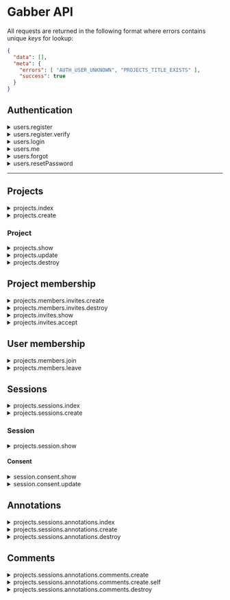 # Gabber API

All requests are returned in the following format where errors contains unique _keys_ for lookup:

```json
{
  "data": [],
  "meta": {
    "errors": [ "AUTH_USER_UNKNOWN", "PROJECTS_TITLE_EXISTS" ],
    "success": true
  }
}
```

## Authentication

<details>
<summary>users.register</summary>
<br>

`POST: /api/auth/register/`
  
> Create a new user and emails a user a unique token to verify their account

**Arguments**

- `fullname`: the full name of a user, or what they consider their display name to be. This is **not** validated as
fullname varies across countries, where some consider middle name, etc.
- `email`: must be a valid email address and is used to uniquely identify a user.
- `password`: must be at least 12 characters.

**Returns:**

- Within the custom response: `data` is `null` and `success` is `True`

**Actions:**

- Emails the user a unique token to verify their account.

**Errors**

- `AUTH_INCORRECT_PASSWORD`: The password you provided for that email is invalid.
- `AUTH_FULLNAME_REQUIRED`: A full name is required to register. This is for others to identify you.
- `AUTH_EMAIL_DOES_NOT_EXIST`: A user with that account does not exist.
- `AUTH_EMAIL_REQUIRED`: An email address is required to register. This is your username.
- `AUTH_INVALID_EMAIL`: The email address provided is invalid.
- `AUTH_PASSWORD_REQUIRED`: A password is required to register
- `AUTH_PASSWORD_LENGTH`: The password must be at least 12 characters long
</details>

<details>
<summary>users.register.verify</summary>
<br>

`GET: /api/auth/register/verify/<token>/`
  
> A magic URL is sent to the user after registering. Once clicked, the user is verified and the associated
user object and tokens are returned.

**Arguments**

- N/A

**Returns:**

```json
{
        "tokens": {
            "access": "",
            "refresh": ""
        },
        "user": {
            "created_on": "14-Mar-2018",
            "email": "hello@me.com",
            "fullname": "Jay Rainey",
            "id": 102,
            "registered": false,
            "updated_on": "14-Mar-2018"
        }
    }
```

**Actions:**

- Emails the user a welcome message.

**Errors**

- `TOKEN_EXPIRED`: The token provided has expired; default length is one week.
- `TOKEN_404`: The token provided is invalid.
- `ALREADY_VERIFIED`: The magic URL has already been used to verify the account.

</details>


<details>
<summary>users.login</summary>
<br>

`POST: /api/auth/login/`

> authenticates a known user and returns a JWT

**Arguments**

- `email`: Must be a valid email address and is used to uniquely identify a user.
- `password`: Must be at least 12 characters.

**Returns:**

- Same as registration

**Errors**

- `AUTH_INCORRECT_PASSWORD`: The password you provided for that email is invalid.
- `AUTH_EMAIL_EXISTS`: A user with that account does not exist.
- `AUTH_EMAIL_REQUIRED`: An email address is required to register. This is your username.
- `AUTH_INVALID_EMAIL`: The email address provided is invalid.
- `AUTH_PASSWORD_REQUIRED`: A password is required to register
- `AUTH_INCORRECT_PASSWORD`: An incorrect password was provided for this email address.
- `AUTH_PASSWORD_LENGTH`: The password must be at least 12 characters long
</details>

<details>
<summary>users.me</summary>
<br>

`POST: /api/auth/me/`

> Provides access to the user object.

**Arguments**

N/A, but a JWT must be provided.

**Returns:**

- The user object if a JWT is provided, otherwise data is empty.

</details>

<details>
<summary>users.forgot</summary>
<br>
 
`POST: /api/auth/forgot/`

> Emails a user with a time serialised URL that can be used to reset their password

**Arguments**

- `email`: the email address of the user to reset the password for

**Returns**

- N/A

**Actions**

- Emails a _unique_ [timed serializer URL](http://pythonhosted.org/itsdangerous/) (i.e. token) to reset password

**Errors**:

- `GENERAL_INVALID_JSON`: The request you made contains invalid JSON.
- `AUTH_INVALID_EMAIL`: You have not provided a valid email address.
- `AUTH_EMAIL_KEY_REQUIRED`: The attribute `email` is required in your request body.
- `AUTH_EMAIL_IS_EMPTY`: The attribute `email` must not be empty.
- `AUTH_EMAIL_IS_NOT_STRING`: The attribute `email` must be a string.

</details>

<details>
<summary>users.resetPassword</summary>
<br>

`POST: /api/auth/reset/<string:token>/`

> Changes the password of a given email if the token sent is also valid.

**Arguments**

- `password`: the password to change the email address to

**Returns**

- Same as registration

**Actions**

- Emails the user to inform them that their password was reset

**Errors**:

- `GENERAL_INVALID_JSON:` The request made contains invalid JSON
- `AUTH_PASSWORD_KEY_REQUIRED`: The password attribute is required.
- `AUTH_PASSWORD_IS_EMPTY`: The provided password attribute is empty.
- `AUTH_PASSWORD_IS_NOT_STRING`: The password attribute must be a string.
- `TOKEN_EXPIRED`: The token is invalid as it has expired.
- `TOKEN_404:` The token does not exist.
- `TOKEN_USED`: This token was previously used to reset the password.
  
</details>

---

## Projects

<details>
<summary>projects.index</summary>
<br>
  
`GET: /api/projects/`

> Returns a list of available projects for that user; if no JWT provided then public projects are returned.

**Returns**

```json
[
    {
        "created_on": "04-Mar-2018",
        "creator": {
            "fullname": "Jay Rainey",
            "user_id": 13
        },
        "description": "now now",
        "has_consent": false,
        "id": 7,
        "is_active": true,
        "members": [
            {
                "confirmed": true,
                "date_accepted": "13-Mar-2018",
                "date_sent": "13-Mar-2018",
                "deactivated": false,
                "fullname": "jay",
                "role": "user",
                "user_id": 102
            }
        ],
        "privacy": "private",
        "slug": "new",
        "title": "new",
        "topics": [
            {
                "created_on": "04-Mar-2018",
                "id": 10,
                "is_active": 1,
                "project_id": 7,
                "text": "lol",
                "updated_on": "04-Mar-2018"
            }
        ],
        "updated_on": "04-Mar-2018"
    },
    {
        "created_on": "04-Mar-2018",
        "creator": {
            "fullname": "Jay Rainey",
            "user_id": 13
        },
        "description": "new desc",
        "has_consent": false,
        "id": 2,
        "is_active": true,
        "members": [
            {
                "confirmed": true,
                "date_accepted": "12-Mar-2018",
                "date_sent": "12-Mar-2018",
                "deactivated": false,
                "fullname": "jay",
                "role": "admin",
                "user_id": 30
            }
        ],
        "privacy": "public",
        "slug": "ni-oal",
        "title": "ni oal",
        "topics": [
            {
                "created_on": "04-Mar-2018",
                "id": 3,
                "is_active": 1,
                "project_id": 2,
                "text": "one topic lol",
                "updated_on": "04-Mar-2018"
            },
            "..."
        ],
        "updated_on": "04-Mar-2018"
    }
]
```

**Errors**:

- `GENERAL.UNKNOWN_USER:` The user making the request does not exist, i.e. they are JWT user but unknown to our system.

</details>

<details>
<summary>projects.create</summary>
<br>
  
`POST: /api/projects/`

> Creates a new project

**Arguments**

```json
{
  "title": "The title of your neat project",
  "description": "Describe your project ...",
  "privacy": "public | private",
  "topics": ["Topics must strings", "Otherwise madness occurs"]
}
```

**Returns**

The same format as `/projects/`, but for the individual project the user just created

```json
{
    "created_on": "05-Mar-2018",
    "creator": {
        "user_id": 22,
        "fullname": "jay rainey"
    },
    "description": "new desc",
    "has_consent": false,
    "id": 11,
    "is_public": true,
    "is_active": true,
    "members": [
        {
            "id": 22,
            "name": "jay rainey",
            "role": "admin",
            "user_id": 22
        }
    ],
    "slug": "super-new-title",
    "title": "Super new title",
    "topics": [
        {
            "created_on": "05-Mar-2018",
            "id": 14,
            "is_active": 1,
            "project_id": 11,
            "text": "topics",
            "updated_on": "05-Mar-2018"
        }
    ],
    "updated_on": "05-Mar-2018"
}
```

**Errors**:

- `PROJECTS_TITLE_EXISTS`: A project with that title already exists.
- `PROJECTS_TITLE_REQUIRED`: The value for the title parameter is required.
- `PROJECTS_TITLE_IS_NOT_STRING`: The value for the title parameter must be a string.
- `PROJECTS_DESCRIPTION_REQUIRED`: The value for the description parameter is required.
- `PROJECTS_DESCRIPTION_IS_NOT_STRING`: The value for the description parameter must be a string.
- `PROJECTS_PRIVACY_REQUIRED`: The value for the privacy parameter is required.
- `PROJECTS_PRIVACY_INVALID`: The value for the privacy parameter is invalid, which must be private or public.
- `PROJECTS_PRIVACY_IS_NOT_STRING`: The value for the privacy parameter must be a string.
- `PROJECTS_TOPICS_REQUIRED`: The value for the title parameter is required.
- `PROJECTS_TOPIC_MUST_BE_LIST`: The topics parameter must be of type list.
- `PROJECTS_TOPIC_IS_NOT_STRING`: The value for the privacy parameter must be a string.
- `PROJECTS_TOPIC_IS_EMPTY`: A topic provided is empty.
- `GENERAL_UNKNOWN_JWT_USER`: The JWT user is unknown to the database.
- `GENERAL_INVALID_JSON`: The request made contains invalid JSON

</details>

### Project

<details>
<summary>projects.show</summary>
<br>
  
`GET: /api/projects/<int:pid>/`

> Returns a project if it is public. If it is private, data is only returned if the JWT user is a member.

**Returns**

```json
    {
        "created_on": "03-Mar-2018",
        "creator": {
            "user_id": 1,
            "fullname": "Jay Rainey"
        },
        "description": "Describe your project in at most 230 words",
        "has_consent": false,
        "id": 11,
        "is_public": true,
        "is_active": true,
        "members": [
            {
                "fullname": "Jay Rainey",
                "role": "user",
                "user_id": 1
            }
            "..."
        ],
        "topics": [
            {
                "created_on": "03-Mar-2018",
                "id": 1,
                "is_active": 0,
                "project_id": 1,
                "text": "Topics must be less than 280 words",
                "updated_on": "03-Mar-2018"
            }
            "..."
        ],
        "slug": "the-title-of-your-a",
        "title": "The title of your a",
        "updated_on": "05-Mar-2018"
    }
```

**Errors**

- `GENERAL_UNKNOWN_JWT_USER`: The JWT user is unknown to the database.
- `PROJECT_DOES_NOT_EXIST`: The project you tried to view does not exist.
- `PROJECT_UNAUTHORIZED`: You are unauthorized to view this project.

</details>

<details>
<summary>projects.update</summary>
<br>
  
`PUT: /api/projects/<int:pid>/`

> Updates attributes of an existing project

**Arguments**

Same `object` as when getting, creating, etc, however, the `topics` field must include the following attributes as
it overrides all existing topics for the project; `text` and `is_active` is required for all topics:

**Create:** if no ID is provided, then a topic is created.
**Update:** the `id`, `text` and `is_active` of the topic. The text is overridden for that topic ID.
**Delete:** The topics list must include `is_active`, which if flagged as `false` will soft-delete a topic.

```json
    {
        "id": 12,
        "title": "你好吗?",
        "description": "你好",
        "creator": 30,
        "privacy": "private",
        "topics": [
            {
                "text": "你好 ANOTHER NEW", "is_active": 1
            },
            {
                "id": 4563, "text": "MODIFIED AGAIN 你好", "is_active": 1
            },
                    {
                "id": 4564, "text": "DELETED 你好", "is_active": 0
            }
        ]
    }
```

**Returns**

- The updated, serialized project as in `GET` containing the updated details.

**Errors**

- `ID_404`: The project ID provided in the request does not match the resource endpoint.
- `UNAUTHORIZED`: You do not have the permission to edit this project.
- `USER_NOT_FOUND`: No user for the creator ID provided in the request exists.
- `TITLE_EXISTS`: There already exists a project with that title; titles must be unique.
- `PROJECTS_PRIVACY_INVALID`: The value for the privacy parameter is invalid, which must be private or public.
- `TOPICS_IS_NOT_DICT`: The value for the topics parameter must be a string.
- `TOPICS_IS_ACTIVE_KEY_404`: An is_active key is missing from your topics array.
- `TOPICS_IS_ACTIVE_MUST_BE_INT`: The value of is_active must be an integer.
- `TOPICS_IS_ACTIVE_MUST_BE_0_OR_1`: The value of is_active must be either 0 (false) or 1 (true).
- `TOPICS_ID_NOT_PROJECT`: The ID of a topic does not exist for this project.
- `TOPICS_TEXT_KEY_404`: A text key is missing from your topics array.
- `TOPICS_TEXT_IS_NOT_STRING`: The value of a text must be a string.

</details>

<details>
<summary>projects.destroy</summary>
<br>

`DELETE: /api/projects/<int:pid>/`

> Soft deletes an existing project. The JWT user must have the creator role of a project to delete it.

**Arguments** N/A
**Returns**

- `meta.success` will be True if successful.

**Errors**

- `PROJECT_DOES_NOT_EXIST`: ??
- `GENERAL_UNKNOWN_JWT_USER`: ??
- `PROJECT_DELETE_UNAUTHORIZED`: ??

</details>

## Project membership

<details>
<summary>projects.members.invites.create</summary>
<br>
  
`POST: /api/project/<int:id>/membership/invites/`

> Adds a member to a project (or creates a user if not exists) and invites them to be part of a given project. If
the system knows the user and they are registered (i.e. active), then they are emailed to inform them that they were
added to the project. Otherwise, a unique token is emailed to the participant where they can register if they do not
have an account or login with a different account (i.e. because the email they received the invite to is personal).

**Arguments**

```json
    {
      "fullname": "Jay Rainey",
      "email": "membertoinvite@gmail.com"
    }
```

**Actions**

This depends if the user is registered:

1) If the user is registered, they are emailed to inform them that they were added to the project
2) Otherwise, the email contains a unique `token` that will let the user create a new account or
login with an existing account, which is then associated with the membership invite.

**Errors**

- `GENERAL_UNKNOWN_JWT_USER`: The JWT user is unknown to the database.
- `PROJECT_UNAUTHORIZED`: You are unauthorized to view this project.
- `GENERAL_UNKNOWN_USER`: The user in the JWT request does not exist.
- `PROJECT_INVITE_MEMBER_UNAUTHORIZED`: You are unauthorized to remove a member from a project
- `GENERAL_INVALID_JSON`: Your request contains invalid JSON.
- `MEMBERSHIP_FULLNAME_KEY_REQUIRED`: The fullname of a user to add to the project.
- `MEMBERSHIP_FULLNAME_IS_EMPTY`: The fullname of the user provided was empty.
- `MEMBERSHIP_FULLNAME_IS_NOT_STRING`: The fullname of a user must be a string
- `MEMBERSHIP_EMAIL_KEY_REQUIRED`: An email is required of the user to add from the project.
- `MEMBERSHIP_EMAIL_IS_EMPTY`: The email provided for the user to add is empty.
- `MEMBERSHIP_EMAIL_IS_NOT_STRING`: The email provided for the user to add is not a string.
- `MEMBERSHIP_EMAIL_USER_404`: The user you are trying to add does not exist.
- `PROJECT_MEMBER_EXISTS`: A user with that email is already a member of the project.

</details>

<details>
<summary>projects.members.invites.destroy</summary>
<br>
  
`DELETE: /api/project/<int:id>/membership/invites/<int:member_id>`

> Removes a user and emails them that they have been removed from a project, when and by whom.

**Arguments**

N/A

**Returns**

- The member object for the deleted member.

**Actions**

- Emails the user that they have been removed from a project, when and by whom.

**Errors**

- `GENERAL_UNKNOWN_JWT_USER`: The JWT user is unknown to the database.
- `PROJECT_UNAUTHORIZED`: You are unauthorized to view this project.
- `GENERAL_UNKNOWN_USER`: The user in the JWT request does not exist.
- `PROJECT_INVITE_MEMBER_UNAUTHORIZED`: You are unauthorized to remove a member from a project
- `USER_NOT_PROJECT_MEMBER`: The user you tried to remove is not a member of this project.
- `UNKNOWN_MEMBERSHIP`: The user you tried to remove is not a project member.
- `USER_ALREADY_DELETED`: The user you tried to remove has already been deleted.
 
</details>


<details>
<summary>projects.invites.show</summary>
<br>

`GET: /api/projects/invites/<token>/`
  
> Provides the API consumer with metadata associated with the token, namely the associated users Full Name and Email.

**Arguments**

- `token`: a valid `TimedSerializer` url token.

**Returns:**

```json
  {
    "project": {
        "created_on": "2018-03-19T10:51:45+00:00",
        "creator": {
            "fullname": "Geoff Testington",
            "user_id": 1
        },
        "description": "All that chat you will ever need to have about your boy Geoff Testington",
        "has_consent": false,
        "id": 1,
        "is_active": true,
        "is_public": true,
        "members": [
            {
                "confirmed": true,
                "date_accepted": "2018-03-19T10:51:45+00:00",
                "date_sent": "2018-03-19T10:51:45+00:00",
                "deactivated": false,
                "id": 1,
                "role": "admin",
                "user_id": 9
            },
            "..."
        ],
        "privacy": "public",
        "slug": "geoff-s-super-sessions",
        "title": "Geoff's Super Sessions",
        "topics": [
            {
                "created_on": "2018-03-19T10:51:45+00:00",
                "id": 1,
                "is_active": 1,
                "project_id": 1,
                "text": "Topper Box",
                "updated_on": "2018-03-19T10:51:45+00:00"
            },
            "..."
        ],
        "updated_on": "2018-03-21T19:18:03+00:00"
    },
    "user": {
        "created_on": "2018-03-22T15:34:41+00:00",
        "email": "hi@robo.me",
        "fullname": "Robster McMuffin",
        "id": 18,
        "participant_of": [],
        "registered": false,
        "updated_on": "2018-03-22T15:34:41+00:00",
        "verified": false
    }
  }
```

**Errors**

- `TOKEN_EXPIRED`: The token provided has expired; default length is one week.
- `TOKEN_404`: The token provided is invalid.

</details>

<details>
<summary>projects.invites.accept</summary>
<br>

`PUT: /api/projects/invites/<token>/`
  
> An unregistered user has been invited to a project; they receive a token (magic url) that they can use to modify
their user record (such as fullname) and to accept the invite to join this project.

**Arguments**

- `fullname`: the full name of a user, or what they consider their display name to be.
- `password`: the password for their account.

**Returns:**

The user object:

```json
{
        "tokens": {
            "access": "",
            "refresh": ""
        },
        "user": {
            "created_on": "14-Mar-2018",
            "email": "hello@me.com",
            "fullname": "Jay Rainey",
            "id": 102,
            "registered": false,
            "updated_on": "14-Mar-2018"
        }
    }
```

**Errors**

- `TOKEN_EXPIRED`: The token provided has expired; default length is one week.
- `TOKEN_404`: The token provided is invalid.
- `GENERAL_INVALID_JSON`: The request is not valid JSON.
- `MEMBERSHIP_CONFIRMED`: You have already previously confirmed your membership to this project.
- `AUTH_FULLNAME_REQUIRED`: A full name is required to register. This is for others to identify you.
- `AUTH_ALREADY_REGISTERED`: the account has already been confirmed and registered

</details>

## User membership

<details>
<summary>projects.members.join</summary>
<br>
  
`POST: /api/projects/<int:pid>/membership/`

> Join (i.e. become a member) of an existing public project

**Returns**

- True if success, otherwise False within the `meta` object.

**Errors**

- `GENERAL_UNKNOWN_JWT_USER`: The JWT user is unknown to the database.
- `PROJECT_UNAUTHORIZED`: You are unauthorized to view this project.
- `ALREADY_MEMBER`: You have tried to join a project that you are already a member of.

</details>

<details>
<summary>projects.members.leave</summary>
<br>

`DELETE: /api/projects/<int:pid>/membership/`

> Leaves a project that the user is a member of.

**Returns**

- True if success, otherwise False within the `meta` object.

**Errors**

- `GENERAL_UNKNOWN_JWT_USER`: The JWT user is unknown to the database.
- `PROJECT_UNAUTHORIZED`: You are unauthorized to view this project.
- `USER_NOT_PROJECT_MEMBER`: You are not a member of that project.

</details>

## Sessions

<details>
<summary>projects.sessions.index</summary>
<br>
  
`GET: /api/projects/<int:pid>/sessions/`

> A list of all sessions for a given project

**Returns**

```json
    [
        {
            "created_on": "04-Mar-2018",
            "creator": {
                "name": "Hey",
                "user_id": 7
            },
            "id": "ba08ff46c7b04719ba46614551aa10d4",
            "participants": [
                {
                    "name": "Jay",
                    "role": "interviewer",
                    "user_id": 6
                },
                {
                    "name": "Henry",
                    "role": "interviewee",
                    "user_id": 8
                }
            ],
            "topics": [
                {
                    "end": "10",
                    "id": 12,
                    "start": "0",
                    "text": "The first topic being discussed"
                },
                "..."
            ],
            "user_annotations": []
        },
        "..."
    ]
```

**Errors**

- `GENERAL_UNKNOWN_JWT_USER`: The JWT user is unknown to the database.
- `PROJECT_DOES_NOT_EXIST`: The project you tried to view does not exist.
- `PROJECT_UNAUTHORIZED`: You are unauthorized to view this project.
- `SESSION_UNKNOWN`: The session you tried to view does not exist.

</details>

<details>
<summary>projects.sessions.create</summary>
<br>
  
`POST: /api/projects/<int:pid>/sessions/`

### MOBILE SUPPORT: LEGACY

> Creates a new session for a given project. **Note:** this is currently only used  on the mobile device,
and is a `application/x-www-form-urlencoded` as it expects a `file` and `metadata` from a form.

**Arguments**

- `recording`: An audio recording from the Gabber session
- `creatorEmail`: The email address of the creator of the project; if not provided it is inferred from JWT.
- `participants`: A dictionary of participants that were involved in the session [serialized here](https://github.com/jawrainey/GabberServer/blob/master/gabber/api/schemas/create_session.py#L39-L54),
which should be of the format: `{Name: Jay, Email: blah@jay.me, Role: 0 or 1}`. These should be uppercase and `Role` is a boolean
that represents if the participant was the creator of the interview.
- `prompts`: A dictionary of topics annotated during the discussion [serialized here](https://github.com/jawrainey/GabberServer/blob/master/gabber/api/schemas/create_session.py#L15-L36),
which should be of the format: `{Start: 0, End: 10, PromptID: 21}`.

**Note:**

- The keys from the `prompts` and `particiapnts` are uppercase.
- The errors and response returned from this request differ from other endpoints as they use an old return response.

</details>

### Session

<details>
<summary>projects.session.show</summary>
<br>
  
`GET: /api/projects/<int:pid>/sessions/<string:sid>/`

> An individual Gabber recorded session for a project

**Returns**

```json
    "created_on": "03-Mar-2018",
    "creator": {
        "name": "Jay",
        "user_id": 6
    },
    "id": "1cee9eca335b45bf82a6886e424c9e86",
    "participants": [
        {
            "name": "Jay",
            "role": "interviewer",
            "user_id": 6
        },
        "..."
    ],
    "topics": [
        {
            "end": "8",
            "id": 1,
            "start": "0",
            "text": "Topics must be less than 280 words"
        },
        "..."
    ],
    "user_annotations": [
        {
            "codes": [],
            "comments": [],
            "created_on": "04-Mar-2018",
            "end_interval": 9,
            "id": 1,
            "justification": "first annotation",
            "session_id": "1cee9eca335b45bf82a6886e424c9e86",
            "start_interval": 0,
            "updated_on": "04-Mar-2018",
            "user_id": 1
        },
        "..."
    ]
```

**Errors**

- `GENERAL_UNKNOWN_JWT_USER`: The JWT user is unknown to the database.
- `PROJECT_DOES_NOT_EXIST`: The project you tried to view does not exist.
- `PROJECT_UNAUTHORIZED`: You are unauthorized to view this project.
- `SESSION_UNKNOWN`: The session you tried to view does not exist.

</details>

#### Consent

<details>
<summary>session.consent.show</summary>
<br>
  
`GET: /api/consent/<token>`

> Using a magic URL, a user involved in a session can provide their consent for what they would like to happen
to their audio recording

**Returns**

The `project`, `session`, and `user` associated with the Gabber session that is being consented.


```json
{
    "data": {
        "project": {
            "created_on": "2018-03-19T10:51:45+00:00",
            "creator": {
                "fullname": "Geoff Testington",
                "user_id": 1
            },
            "description": "All that chat you will ever need to have about your boy Geoff Testington",
            "has_consent": false,
            "id": 1,
            "is_active": true,
            "is_public": true,
            "members": [
                {
                    "confirmed": true,
                    "date_accepted": "2018-03-19T10:51:45+00:00",
                    "date_sent": "2018-03-19T10:51:45+00:00",
                    "deactivated": false,
                    "id": 1,
                    "role": "admin",
                    "user_id": 9
                },
                "..."
            ],
            "privacy": "public",
            "slug": "geoff-s-super-sessions",
            "title": "Geoff's Super Sessions",
            "topics": [
                {
                    "created_on": "2018-03-19T10:51:45+00:00",
                    "id": 1,
                    "is_active": 1,
                    "project_id": 1,
                    "text": "Topper Box",
                    "updated_on": "2018-03-19T10:51:45+00:00"
                },
                "..."
            ],
            "updated_on": "2018-03-21T19:18:03+00:00"
        },
        "session": {
            "audio_url": "https://gabber-ncl.s3.amazonaws.com/1/61539890a92f46f78dd41d2f65bcd89b?AWSAccessKeyId=AKIAIWPXLUJXTAOEZ7SA&Expires=1521751447&Signature=wPYelHcTrqeaf1I9WAF0HJuVUW0%3D",
            "created_on": "2018-03-22T18:42:33+00:00",
            "id": "61539890a92f46f78dd41d2f65bcd89b",
            "num_user_annotations": 0,
            "participants": [
                {
                    "role": "interviewer",
                    "user_id": "26"
                },
                {
                    "role": "interviewee",
                    "user_id": "28"
                }
            ],
            "project_id": 1,
            "topics": [
                {
                    "end_interval": 21,
                    "id": 59,
                    "start_interval": 0,
                    "text": "Topper Box",
                    "topic": 1,
                    "topic_id": 1
                }
            ]
        },
        "user": {
            "created_on": "2018-03-22T18:42:33+00:00",
            "id": 28,
            "participant_of": [
                43
            ],
            "registered": false,
            "updated_on": "2018-03-22T18:42:33+00:00",
            "verified": false
        }
    },
    "meta": {
        "messages": [],
        "success": true
    }
}
```

**Errors**

- `TOKEN_EXPIRED`: The token provided has expired; default length is one week.
- `TOKEN_404`: The token provided is invalid.
- `GENERAL_INVALID_JSON`: The request is not valid JSON.

</details>


<details>
<summary>session.consent.update</summary>
<br>
  
`PUT: /api/consent/<token>`

> Updates the consent for a specific session

**Arguments**

- `type`: must be `none`, `private` or `public`.

**Returns**

- `null` data object, with `success` set as `true`.

**Errors**

- `TOKEN_EXPIRED`: The token provided has expired; default length is one week.
- `TOKEN_404`: The token provided is invalid.
- `GENERAL_INVALID_JSON`: The request is not valid JSON.
- `CONSENT_TYPE_KEY_REQUIRED`: The type attribute is required.
- `CONSENT_TYPE_IS_EMPTY`: The type attribute is empty.
- `CONSENT_TYPE_IS_NOT_STRING`: The type attribute must be a string.
- `CONSENT_INVALID_TYPE_VALUE`: The value provided for type is not none, private or public.
        
</details>


## Annotations

<details>
<summary>projects.sessions.annotations.index</summary>
<br>
  
`GET: /api/projects/<int:pid>/sessions/<string:sid>/annotations/`

> A list of user annotations on a recording session

**Returns**

```json
    [
      {
            "comments": [
                {
                    "annotation_id": 1,
                    "content": "beans",
                    "created_on": "03-Mar-2018",
                    "creator": {
                        "fullname": "jay",
                        "user_id": 30
                    },
                    "id": 1,
                    "parent_id": 1,
                    "replies": [
                        1,
                        2,
                        8,
                        9,
                        10,
                        11
                    ],
                    "session_id": "1cee9eca335b45bf82a6886e424c9e86",
                    "updated_on": "09-Mar-2018"
                },
                {
                    "annotation_id": 1,
                    "content": "Responding to FC",
                    "created_on": "03-Mar-2018",
                    "creator": {
                        "fullname": "Jay Rainey",
                        "user_id": 1
                    },
                    "id": 2,
                    "parent_id": 1,
                    "replies": [
                        3
                    ],
                    "session_id": "1cee9eca335b45bf82a6886e424c9e86",
                    "updated_on": "03-Mar-2018"
                },
                ...
            ],
            "content": "Hello world modified text",
            "created_on": "04-Mar-2018",
            "creator": {
                "fullname": "Jay Rainey",
                "user_id": 1
            },
            "end_interval": 10,
            "id": 1,
            "is_active": true,
            "labels": [
                {
                    "id": 1,
                    "text": "lol"
                },
                {
                    "id": 2,
                    "text": "Smash"
                }
                ...
            ],
            "session_id": "1cee9eca335b45bf82a6886e424c9e86",
            "start_interval": 3,
            "tags": [
                1,
                2,
                3
            ],
            "updated_on": "08-Mar-2018"
      },
      "..."
    ]
```

- `replies` currently returns a list of IDs of other comments on this comment. I will update
this once I get recursive serialization working as comments are self referential.
- `labels` and `tags` present the same information, whereas `tags` only contains the IDs of tags, which
simplifies updating the model.


**Errors**

- `PROJECT_DOES_NOT_EXIST`: ??
- `SESSION_UNKNOWN`: ??
- `SESSION_NOT_IN_PROJECT`: ??
- `GENERAL_UNKNOWN_JWT_USER`: ??
- `PROJECT_UNAUTHORIZED`: ??

</details>

<details>
<summary>projects.sessions.annotations.create</summary>
<br>

`POST: /api/projects/<int:pid>/sessions/<string:sid>/annotations/`

> Creates a new user annotation on a session recording

**Arguments**

```json
    {
        "content": "Now updating",
        "start_interval": 20,
        "end_interval": 20,
        "tags": [1,2]
    }
```

Note: the `tags` argument is currently optional (so can be not sent in the request); if an empty list is sent, then all tags are
removed.

**Returns**

- The created annotation object, e.g.

```json
    {
        "comments": [],
        "content": "Hello world",
        "created_on": "09-Mar-2018",
        "end_interval": 10,
        "id": 11,
        "is_active": true,
        "labels": [
            {
                "id": 1,
                "text": "First tag"
            },
            {
                "id": 3,
                "text": "Third tag"
            }
        ],
        "session_id": "1cee9eca335b45bf82a6886e424c9e86",
        "start_interval": 3,
        "tags": [
            1,
            3
        ],
        "updated_on": "09-Mar-2018",
        "user_id": 30
    }
```

**Errors**

- `PROJECT_DOES_NOT_EXIST`: ??
- `SESSION_UNKNOWN`: ??
- `SESSION_NOT_IN_PROJECT`: ??
- `GENERAL_UNKNOWN_JWT_USER`: ??
- `PROJECT_UNAUTHORIZED`: ??
- `GENERAL_INVALID_JSON`: ??
- `ANNOTATIONS_CONTENT_REQUIRED`: ??
- `ANNOTATIONS_CONTENT_IS_NOT_STRING`: ??
- `ANNOTATIONS_CONTENT_IS_EMPTY`: ??
- `ANNOTATIONS_START_INTERVAL_REQUIRED`: ??
- `ANNOTATIONS_START_INTERVAL_IS_NOT_INT`: ??
- `ANNOTATIONS_START_INTERVAL_MUST_BE_POSITIVE_INT`: ??
- `ANNOTATIONS_END_INTERVAL_REQUIRED`: ??
- `ANNOTATIONS_END_INTERVAL_IS_NOT_INT`: ??
- `ANNOTATIONS_END_INTERVAL_MUST_BE_POSITIVE_INT`: ??
- `ANNOTATIONS_START_BEFORE_END`: ??
- `ANNOTATIONS_TAGS_IS_NOT_LIST`: ??
- `ANNOTATIONS_TAG_IS_NOT_INT`: ??

</details>

<details>
<summary>projects.sessions.annotations.destroy</summary>
<br>
  
`DELETE: /api/projects/<int:pid>/sessions/<string:sid>/annotations/<int:aid>/`

> Deletes a users annotation on a session recording. Only users who created the annotation can delete it.

**Returns**

- Custom response where `meta.success` is True if the annotation was deleted, otherwise an error below is provided.

**Errors**

- `PROJECT_DOES_NOT_EXIST`: ??
- `SESSION_UNKNOWN`: ??
- `SESSION_NOT_IN_PROJECT`: ??
- `GENERAL_UNKNOWN_JWT_USER` ??
- `PROJECT_UNAUTHORIZED`: ??
- `ANNOTATIONS_NOT_FOUND`: ??
- `NOT_ANNOTATION_CREATOR`: ??

</details>

## Comments

<details>
<summary>projects.sessions.annotations.comments.create</summary>
<br>
  
`POST: /api/projects/<int:pid>/sessions/<string:sid>/annotations/<int:aid>/comments/`

> Create a **new** comment on an annotation

**Arguments**

The content of the comment

```json
    {
        "content": "The content of the comment"
    }
```

**Returns**

- The comment as an object; `parent_id` is `null` if it is a comment

```json
    {
        "annotation_id": 1,
        "created_on": "09-Mar-2018",
        "creator": {
            "fullname": "jay",
            "user_id": 30
        },
        "id": 15,
        "parent_id": 10,
        "replies": [],
        "content": "again ... updates",
        "session_id": "1cee9eca335b45bf82a6886e424c9e86",
        "updated_on": "09-Mar-2018"
    }
```

**Errors**

- `PROJECT_DOES_NOT_EXIST`: ??
- `SESSION_UNKNOWN`: ??
- `SESSION_NOT_IN_PROJECT`: ??
- `GENERAL_UNKNOWN_JWT_USER`: ??
- `PROJECT_UNAUTHORIZED`: ??
- `COMMENT_404`: ??
- `COMMENT_NOT_IN_SESSION`: ??

</details>


<details>
<summary>projects.sessions.annotations.comments.create.self</summary>
<br>
  
`POST: /api/projects/<int:pid>/sessions/<string:sid>/annotations/<int:aid>/comments/<int:cid>/`

> Creates a new comment on another comment, e.g. nested comments.

**Returns**

- The new comment resource.

**Errors**

- `PROJECT_DOES_NOT_EXIST`: ??
- `SESSION_UNKNOWN`: ??
- `SESSION_NOT_IN_PROJECT`: ??
- `GENERAL_UNKNOWN_JWT_USER`: ??
- `PROJECT_UNAUTHORIZED`: ??
- `COMMENT_404`: ??
- `COMMENT_NOT_IN_SESSION`: ??

</details>

<details>
<summary>projects.sessions.annotations.comments.destroy</summary>
<br>
  
`DELETE: /api/projects/<int:pid>/sessions/<string:sid>/annotations/<int:aid>/comments/<int:cid>/`

> Soft-deletes the entire comment, i.e. via an `delete` feature

**Returns**

- N/A

**Errors**

- `PROJECT_DOES_NOT_EXIST`: ??
- `SESSION_UNKNOWN`: ??
- `SESSION_NOT_IN_PROJECT`: ??
- `GENERAL_UNKNOWN_JWT_USER`: ??
- `PROJECT_UNAUTHORIZED`: ??
- `COMMENT_404`: ??
- `COMMENT_NOT_IN_SESSION`: ??
- `NOT_COMMENT_CREATOR`: ??

</details>
